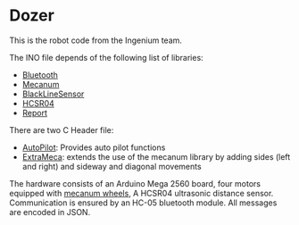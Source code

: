 # Dozer

This is the robot code from the Ingenium team.

The INO file depends of the following list of libraries:
- [Bluetooth](https://github.com/IngeniumTeam/Bluetooth)
- [Mecanum](https://github.com/IngeniumTeam/Mecanum)
- [BlackLineSensor](https://github.com/IngeniumTeam/BlackLineSensor)
- [HCSR04](https://github.com/IngeniumTeam/HCSR04)
- [Report](https://github.com/IngeniumTeam/Report)

There are two C Header file:
- [AutoPilot](./src/Dozer/AutoPilot.h): Provides auto pilot functions
- [ExtraMeca](./src/Dozer/ExtraMeca.h): extends the use of the mecanum library by adding sides (left and right) and sideway and diagonal movements

The hardware consists of an Arduino Mega 2560 board, four motors equipped with [mecanum wheels](https://en.wikipedia.org/wiki/Mecanum_wheel), A HCSR04 ultrasonic distance sensor.
Communication is ensured by an HC-05 bluetooth module. All messages are encoded in JSON.
